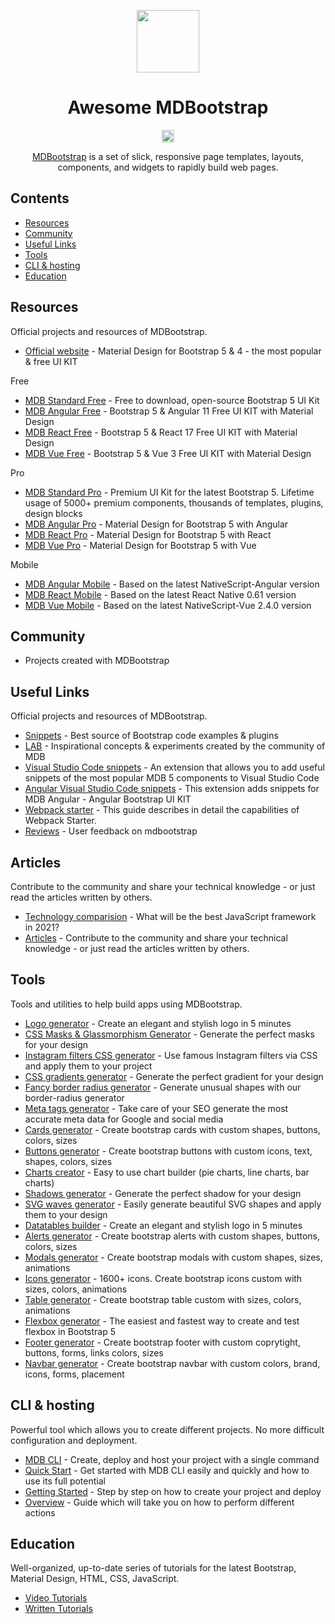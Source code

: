 [<p align="center"><img src="https://mdbootstrap.com/img/Marketing/general/logo/big/mdb-r.png" height=100></p>](https://mdbootstrap.com/)

<h1 align="center">Awesome MDBootstrap</h1>

[<p align="center"><img src="https://awesome.re/badge.svg" height=20></p>](https://github.com/sindresorhus/awesome)

<p align="center">
  <a href="https://mdbootstrap.com/">MDBootstrap</a>  is a set of slick, responsive page templates, layouts, components, and widgets to rapidly build web pages.
</p>

## Contents

- [Resources](#resources)
- [Community](#community)
- [Useful Links](#useful-links)
- [Tools](#tools)
- [CLI & hosting](#cli--hosting)
- [Education](#education)

## Resources

Official projects and resources of MDBootstrap.

 - [Official website](https://mdbootstrap.com) - Material Design for Bootstrap 5 & 4 - the most popular & free UI KIT

Free

 - [MDB Standard Free](https://mdbootstrap.com/docs/standard/) - Free to download, open-source Bootstrap 5 UI Kit
 - [MDB Angular Free](https://mdbootstrap.com/docs/b5/angular/) - Bootstrap 5 & Angular 11 Free UI KIT with Material Design
 - [MDB React Free](https://mdbootstrap.com/docs/b5/react/) - Bootstrap 5 & React 17 Free UI KIT with Material Design
 - [MDB Vue Free](https://mdbootstrap.com/docs/b5/vue/) - Bootstrap 5 & Vue 3 Free UI KIT with Material Design

Pro

 - [MDB Standard Pro](https://mdbootstrap.com/docs/standard/pro/) - Premium UI Kit for the latest Bootstrap 5. Lifetime usage of 5000+ premium components, thousands of templates, plugins, design blocks
 - [MDB Angular Pro](https://mdbootstrap.com/docs/b5/angular/pro/) - Material Design for Bootstrap 5 with Angular 
 - [MDB React Pro](https://mdbootstrap.com/docs/b5/react/pro/) - Material Design for Bootstrap 5 with React
 - [MDB Vue Pro](https://mdbootstrap.com/docs/b5/vue/pro/) - Material Design for Bootstrap 5 with Vue

Mobile

 - [MDB Angular Mobile](https://mdbootstrap.com/docs/angular/mobile/) - Based on the latest NativeScript-Angular version
 - [MDB React Mobile](https://mdbootstrap.com/docs/react/mobile/) - Based on the latest React Native 0.61 version
 - [MDB Vue Mobile](https://mdbootstrap.com/docs/vue/mobile/) -  Based on the latest NativeScript-Vue 2.4.0 version

## Community

 - Projects created with MDBootstrap


## Useful Links

Official projects and resources of MDBootstrap.

 - [Snippets](https://mdbootstrap.com/snippets/) - Best source of Bootstrap code examples & plugins
 - [LAB](https://mdbootstrap.com/docs/standard/lab/) - Inspirational concepts & experiments created by the community of MDB
 - [Visual Studio Code snippets](https://github.com/mdbootstrap/MDB-VSCode-snippets) - An extension that allows you to add useful snippets of the most popular MDB 5 components to Visual Studio Code
 - [Angular Visual Studio Code snippets](https://github.com/mdbootstrap/mdb-angular-vscode-snippets) - This extension adds snippets for MDB Angular - Angular Bootstrap UI KIT
 - [Webpack starter](https://github.com/mdbootstrap/mdb-webpack-starter) - This guide describes in detail the capabilities of Webpack Starter.
 - [Reviews](https://www.g2.com/products/material-design-for-bootstrap/reviews) - User feedback on mdbootstrap

## Articles

Contribute to the community and share your technical knowledge - or just read the articles written by others.

 - [Technology comparision](https://mdbootstrap.com/docs/technology-comparison/) - What will be the best JavaScript framework in 2021?
 - [Articles](https://mdbootstrap.com/articles/) - Contribute to the community and share your technical knowledge - or just read the articles written by others.


## Tools

Tools and utilities to help build apps using MDBootstrap.

 - [Logo generator](https://mdbootstrap.com/docs/standard/tools/design/logo-generator/) - Create an elegant and stylish logo in 5 minutes
 - [CSS Masks & Glassmorphism Generator](https://mdbootstrap.com/docs/standard/tools/design/masks/) - Generate the perfect masks for your design
 - [Instagram filters CSS generator](https://mdbootstrap.com/docs/standard/tools/design/instagram-filters/) - Use famous Instagram filters via CSS and apply them to your project
 - [CSS gradients generator](https://mdbootstrap.com/docs/standard/tools/design/gradients/) - Generate the perfect gradient for your design
 - [Fancy border radius generator](https://mdbootstrap.com/docs/standard/tools/design/fancy-border-radius/) - Generate unusual shapes with our border-radius generator
 - [Meta tags generator](https://mdbootstrap.com/docs/standard/tools/builders/meta-tags/) - Take care of your SEO generate the most accurate meta data for Google and social media
 - [Cards generator](https://mdbootstrap.com/docs/standard/tools/builders/cards/) - Create bootstrap cards with custom shapes, buttons, colors, sizes
 - [Buttons generator](https://mdbootstrap.com/docs/standard/tools/builders/buttons/) - Create bootstrap buttons with custom icons, text, shapes, colors, sizes
 - [Charts creator](https://mdbootstrap.com/docs/standard/tools/builders/charts/) - Easy to use chart builder (pie charts, line charts, bar charts)
 - [Shadows generator](https://mdbootstrap.com/docs/standard/tools/design/shadows/) - Generate the perfect shadow for your design
 - [SVG waves generator](https://mdbootstrap.com/docs/standard/tools/design/waves/) - Easily generate beautiful SVG shapes and apply them to your design
 - [Datatables builder](https://mdbootstrap.com/docs/standard/tools/builders/datatables/) - Create an elegant and stylish logo in 5 minutes
 - [Alerts generator](https://mdbootstrap.com/docs/standard/tools/builders/alerts/) - Create bootstrap alerts with custom shapes, buttons, colors, sizes
 - [Modals generator](https://mdbootstrap.com/docs/standard/tools/builders/modals/) - Create bootstrap modals with custom shapes, sizes, animations
 - [Icons generator](https://mdbootstrap.com/docs/standard/tools/builders/icons/) - 1600+ icons. Create bootstrap icons custom with sizes, colors, animations
 - [Table generator](https://mdbootstrap.com/docs/standard/tools/builders/table/) - Create bootstrap table custom with sizes, colors, animations
 - [Flexbox generator](https://mdbootstrap.com/docs/standard/tools/builders/flexbox/) - The easiest and fastest way to create and test flexbox in Bootstrap 5
 - [Footer generator](https://mdbootstrap.com/docs/standard/tools/builders/footer/) - Create bootstrap footer with custom coprytight, buttons, forms, links colors, sizes
 - [Navbar generator](https://mdbootstrap.com/docs/standard/tools/builders/navbar/) - Create bootstrap navbar with custom colors, brand, icons, forms, placement

## CLI & hosting

Powerful tool which allows you to create different projects. No more difficult configuration and deployment.

 - [MDB CLI](https://mdbootstrap.com/docs/standard/cli/) - Create, deploy and host your project with a single command
 - [Quick Start](https://mdbootstrap.com/docs/standard/cli/quick-start/) - Get started with MDB CLI easily and quickly and how to use its full potential
 - [Getting Started](https://mdbootstrap.com/docs/standard/cli/getting-started/) - Step by step on how to create your project and deploy
 - [Overview](https://mdbootstrap.com/docs/standard/cli/overview/) - Guide which will take you on how to perform different actions

## Education

Well-organized, up-to-date series of tutorials for the latest Bootstrap, Material Design, HTML, CSS, JavaScript.

 - [Video Tutorials](https://www.youtube.com/channel/UC5CF7mLQZhvx8O5GODZAhdA)
 - [Written Tutorials](https://mdbootstrap.com/docs/standard/getting-started/)
 
